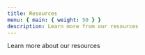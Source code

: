 ```yaml
---
title: Resources
menu: { main: { weight: 50 } }
description: Learn more from our resources
---
```


Learn more about our resources
